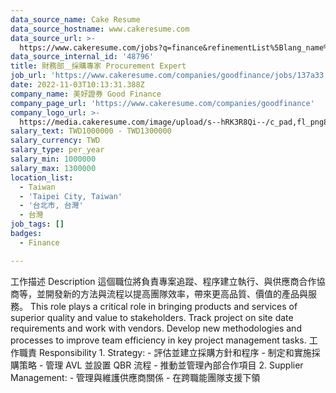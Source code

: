 ```yaml
---
data_source_name: Cake Resume
data_source_hostname: www.cakeresume.com
data_source_url: >-
  https://www.cakeresume.com/jobs?q=finance&refinementList%5Blang_name%5D%5B0%5D=English&refinementList%5Bsalary_type%5D=per_year&range%5Bsalary_range%5D%5Bmin%5D=1000000&page=3
data_source_internal_id: '48796'
title: 財務部＿採購專家 Procurement Expert
job_url: 'https://www.cakeresume.com/companies/goodfinance/jobs/137a33'
date: 2022-11-03T10:13:31.388Z
company_name: 美好證券 Good Finance
company_page_url: 'https://www.cakeresume.com/companies/goodfinance'
company_logo_url: >-
  https://media.cakeresume.com/image/upload/s--hRK3R8Qi--/c_pad,fl_png8,h_200,w_200/v1658801294/vlxuon8kmt1hame7cykq.png
salary_text: TWD1000000 - TWD1300000
salary_currency: TWD
salary_type: per_year
salary_min: 1000000
salary_max: 1300000
location_list:
  - Taiwan
  - 'Taipei City, Taiwan'
  - '台北市, 台灣'
  - 台灣
job_tags: []
badges:
  - Finance

---
```


工作描述 Description 這個職位將負責專案追蹤、程序建立執行、與供應商合作協商等，並開發新的方法與流程以提高團隊效率，帶來更高品質、價值的產品與服務。 This role plays a critical role in bringing products and services of superior quality and value to stakeholders. Track project on site date requirements and work with vendors. Develop new methodologies and processes to improve team efficiency in key project management tasks. 工作職責 Responsibility 1. Strategy: - 評估並建立採購方針和程序 - 制定和實施採購策略 - 管理 AVL 並設置 QBR 流程 - 推動並管理內部合作項目 2. Supplier Management: - 管理與維護供應商關係 - 在跨職能團隊支援下領